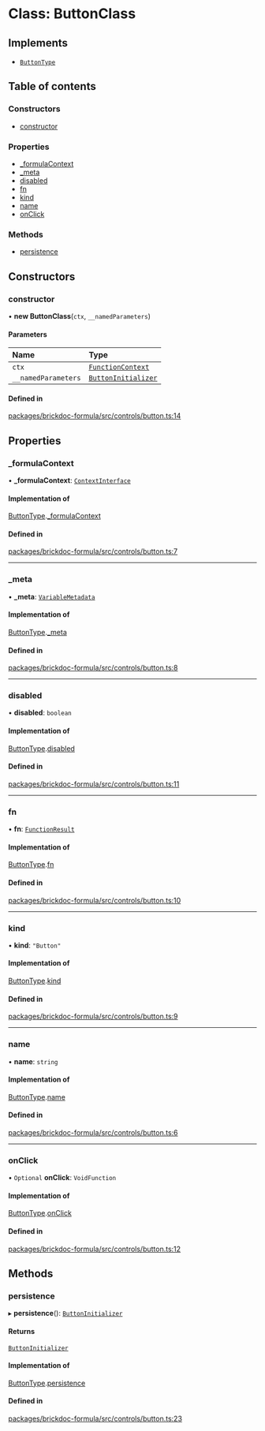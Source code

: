 # Class: ButtonClass

## Implements

- [`ButtonType`](../interfaces/ButtonType.md)

## Table of contents

### Constructors

- [constructor](ButtonClass.md#constructor)

### Properties

- [\_formulaContext](ButtonClass.md#_formulacontext)
- [\_meta](ButtonClass.md#_meta)
- [disabled](ButtonClass.md#disabled)
- [fn](ButtonClass.md#fn)
- [kind](ButtonClass.md#kind)
- [name](ButtonClass.md#name)
- [onClick](ButtonClass.md#onclick)

### Methods

- [persistence](ButtonClass.md#persistence)

## Constructors

### <a id="constructor" name="constructor"></a> constructor

• **new ButtonClass**(`ctx`, `__namedParameters`)

#### Parameters

| Name | Type |
| :------ | :------ |
| `ctx` | [`FunctionContext`](../interfaces/FunctionContext.md) |
| `__namedParameters` | [`ButtonInitializer`](../interfaces/ButtonInitializer.md) |

#### Defined in

[packages/brickdoc-formula/src/controls/button.ts:14](https://github.com/brickdoc/brickdoc/blob/main/packages/brickdoc-formula/src/controls/button.ts#L14)

## Properties

### <a id="_formulacontext" name="_formulacontext"></a> \_formulaContext

• **\_formulaContext**: [`ContextInterface`](../interfaces/ContextInterface.md)

#### Implementation of

[ButtonType](../interfaces/ButtonType.md).[_formulaContext](../interfaces/ButtonType.md#_formulacontext)

#### Defined in

[packages/brickdoc-formula/src/controls/button.ts:7](https://github.com/brickdoc/brickdoc/blob/main/packages/brickdoc-formula/src/controls/button.ts#L7)

___

### <a id="_meta" name="_meta"></a> \_meta

• **\_meta**: [`VariableMetadata`](../interfaces/VariableMetadata.md)

#### Implementation of

[ButtonType](../interfaces/ButtonType.md).[_meta](../interfaces/ButtonType.md#_meta)

#### Defined in

[packages/brickdoc-formula/src/controls/button.ts:8](https://github.com/brickdoc/brickdoc/blob/main/packages/brickdoc-formula/src/controls/button.ts#L8)

___

### <a id="disabled" name="disabled"></a> disabled

• **disabled**: `boolean`

#### Implementation of

[ButtonType](../interfaces/ButtonType.md).[disabled](../interfaces/ButtonType.md#disabled)

#### Defined in

[packages/brickdoc-formula/src/controls/button.ts:11](https://github.com/brickdoc/brickdoc/blob/main/packages/brickdoc-formula/src/controls/button.ts#L11)

___

### <a id="fn" name="fn"></a> fn

• **fn**: [`FunctionResult`](../interfaces/FunctionResult.md)

#### Implementation of

[ButtonType](../interfaces/ButtonType.md).[fn](../interfaces/ButtonType.md#fn)

#### Defined in

[packages/brickdoc-formula/src/controls/button.ts:10](https://github.com/brickdoc/brickdoc/blob/main/packages/brickdoc-formula/src/controls/button.ts#L10)

___

### <a id="kind" name="kind"></a> kind

• **kind**: ``"Button"``

#### Implementation of

[ButtonType](../interfaces/ButtonType.md).[kind](../interfaces/ButtonType.md#kind)

#### Defined in

[packages/brickdoc-formula/src/controls/button.ts:9](https://github.com/brickdoc/brickdoc/blob/main/packages/brickdoc-formula/src/controls/button.ts#L9)

___

### <a id="name" name="name"></a> name

• **name**: `string`

#### Implementation of

[ButtonType](../interfaces/ButtonType.md).[name](../interfaces/ButtonType.md#name)

#### Defined in

[packages/brickdoc-formula/src/controls/button.ts:6](https://github.com/brickdoc/brickdoc/blob/main/packages/brickdoc-formula/src/controls/button.ts#L6)

___

### <a id="onclick" name="onclick"></a> onClick

• `Optional` **onClick**: `VoidFunction`

#### Implementation of

[ButtonType](../interfaces/ButtonType.md).[onClick](../interfaces/ButtonType.md#onclick)

#### Defined in

[packages/brickdoc-formula/src/controls/button.ts:12](https://github.com/brickdoc/brickdoc/blob/main/packages/brickdoc-formula/src/controls/button.ts#L12)

## Methods

### <a id="persistence" name="persistence"></a> persistence

▸ **persistence**(): [`ButtonInitializer`](../interfaces/ButtonInitializer.md)

#### Returns

[`ButtonInitializer`](../interfaces/ButtonInitializer.md)

#### Implementation of

[ButtonType](../interfaces/ButtonType.md).[persistence](../interfaces/ButtonType.md#persistence)

#### Defined in

[packages/brickdoc-formula/src/controls/button.ts:23](https://github.com/brickdoc/brickdoc/blob/main/packages/brickdoc-formula/src/controls/button.ts#L23)

